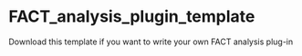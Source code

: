 # FACT_analysis_plugin_template
Download this template if you want to write your own FACT analysis plug-in
